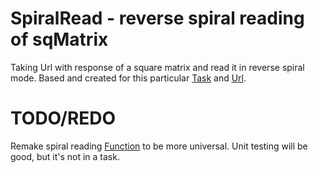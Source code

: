 # SpiralRead - reverse spiral reading of sqMatrix
Taking Url with response of a square matrix and read it in reverse spiral mode.
Based and created for this particular [Task](https://github.com/avito-tech/python-trainee-assignment) and [Url]('https://raw.githubusercontent.com/avito-tech/python-trainee-assignment/main/matrix.txt').

# TODO/REDO
Remake spiral reading [Function](https://github.com/Massprod/Test1/blob/master/test/createTestSQMatrix.py) to be more universal.
Unit testing will be good, but it's not in a task.